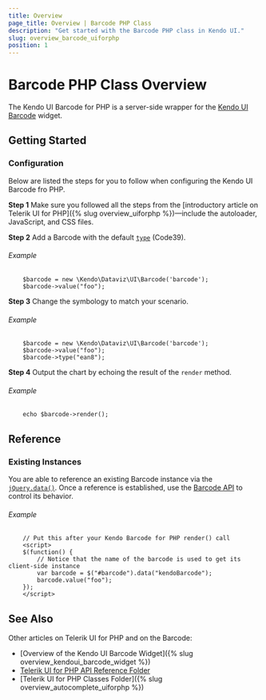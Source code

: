 ```yaml
---
title: Overview
page_title: Overview | Barcode PHP Class
description: "Get started with the Barcode PHP class in Kendo UI."
slug: overview_barcode_uiforphp
position: 1
---
```


# Barcode PHP Class Overview

The Kendo UI Barcode for PHP is a server-side wrapper for the [Kendo UI Barcode](/api/javascript/dataviz/ui/barcode) widget.

## Getting Started

### Configuration

Below are listed the steps for you to follow when configuring the Kendo UI Barcode fro PHP.

**Step 1** Make sure you followed all the steps from the [introductory article on Telerik UI for PHP]({% slug overview_uiforphp %})&mdash;include the autoloader, JavaScript, and CSS files.

**Step 2** Add a Barcode with the default [`type`](/api/javascript/dataviz/ui/barcode#configuration-type) (Code39).

###### Example

        $barcode = new \Kendo\Dataviz\UI\Barcode('barcode');
        $barcode->value("foo");

**Step 3** Change the symbology to match your scenario.

###### Example

        $barcode = new \Kendo\Dataviz\UI\Barcode('barcode');
        $barcode->value("foo");
        $barcode->type("ean8");

**Step 4** Output the chart by echoing the result of the `render` method.

###### Example

        echo $barcode->render();

## Reference

### Existing Instances

You are able to reference an existing Barcode instance via the [`jQuery.data()`](http://api.jquery.com/jQuery.data/). Once a reference is established, use the [Barcode API](/api/javascript/dataviz/ui/barcode#methods) to control its behavior.

###### Example

        // Put this after your Kendo Barcode for PHP render() call
        <script>
        $(function() {
            // Notice that the name of the barcode is used to get its client-side instance
            var barcode = $("#barcode").data("kendoBarcode");
            barcode.value("foo");
        });
        </script>

## See Also

Other articles on Telerik UI for PHP and on the Barcode:

* [Overview of the Kendo UI Barcode Widget]({% slug overview_kendoui_barcode_widget %})
* [Telerik UI for PHP API Reference Folder](/api/php/Kendo/UI/AutoComplete)
* [Telerik UI for PHP Classes Folder]({% slug overview_autocomplete_uiforphp %})
